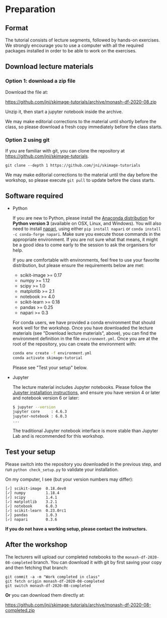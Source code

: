 # Preparation

## Format

The tutorial consists of lecture segments, followed by hands-on
exercises. We strongly encourage you to use a computer with all the
required packages installed in order to be able to work on the exercises.

## Download lecture materials

### Option 1: download a zip file

Download the file at:

https://github.com/jni/skimage-tutorials/archive/monash-df-2020-08.zip

Unzip it, then start a jupyter notebook inside the archive.

We may make editorial corrections to the material until shortly before the
class, so please download a fresh copy immediately before the class starts.

### Option 2 using git

If you are familiar with git, you can clone the repository at
https://github.com/jni/skimage-tutorials.

```
git clone --depth 1 https://github.com/jni/skimage-tutorials
```

We may make editorial corrections to the material until the day before
the workshop, so please execute `git pull` to update before the class starts.

## Software required

- Python

  If you are new to Python, please install the
  [Anaconda distribution](https://www.anaconda.com/distribution/) for
  **Python version 3** (available on OSX, Linux, and Windows).
  You will also need to install [napari](https://napari.org), using
  either `pip install napari` or `conda install -c conda-forge napari`.
  Make sure you execute those commands in the appropriate environment. If you
  are not sure what that means, it might be a good idea to come early to the
  session to ask the organisers for help.

  If you are comfortable with environments, feel free to use your favorite
  distribution, but please ensure the requirements below are met:

  - scikit-image >= 0.17
  - numpy >= 1.12
  - scipy >= 1.0
  - matplotlib >= 2.1
  - notebook >= 4.0
  - scikit-learn >= 0.18
  - pandas >= 0.25
  - napari >= 0.3

  For conda users, we have provided a conda environment that should work well
  for the workshop. Once you have downloaded the lecture materials (see
  "Download lecture materials", above), you can find the environment definition
  in the file `environment.yml`. Once you are at the root of the repository,
  you can create the environment with:

  ```bash
  conda env create -f environment.yml
  conda activate skimage-tutorial
  ```

  Please see "Test your setup" below.

- Jupyter

  The lecture material includes Jupyter notebooks.  Please follow the
  [Jupyter installation instructions](http://jupyter.readthedocs.io/en/latest/install.html),
  and ensure you have version 4 or later and notebook version 6 or later:

  ```bash
  $ jupyter --version
  jupyter core     : 4.6.3
  jupyter-notebook : 6.0.3
  ...
  ```

  The traditional Jupyter notebook interface is more stable than Jupyter Lab and is recommended for this workshop.

## Test your setup

Please switch into the repository you downloaded in the previous step,
and run `python check_setup.py` to validate your installation.

On my computer, I see (but your version numbers may differ):

```
[✓] scikit-image  0.18.dev0
[✓] numpy         1.18.4
[✓] scipy         1.4.1
[✓] matplotlib    3.2.1
[✓] notebook      6.0.3
[✓] scikit-learn  0.23.0rc1
[✓] pandas        1.0.3
[✓] napari        0.3.6
```

**If you do not have a working setup, please contact the instructors.**

## After the workshop

The lecturers will upload our completed notebooks to the
`monash-df-2020-08-completed` branch. You can download it with git by first
saving your copy and then fetching that branch:

```
git commit -a -m "Work completed in class"
git fetch origin monash-df-2020-08-completed
git switch monash-df-2020-08-completed
```

**Or** you can download them directly at:

https://github.com/jni/skimage-tutorials/archive/monash-df-2020-08-completed.zip



